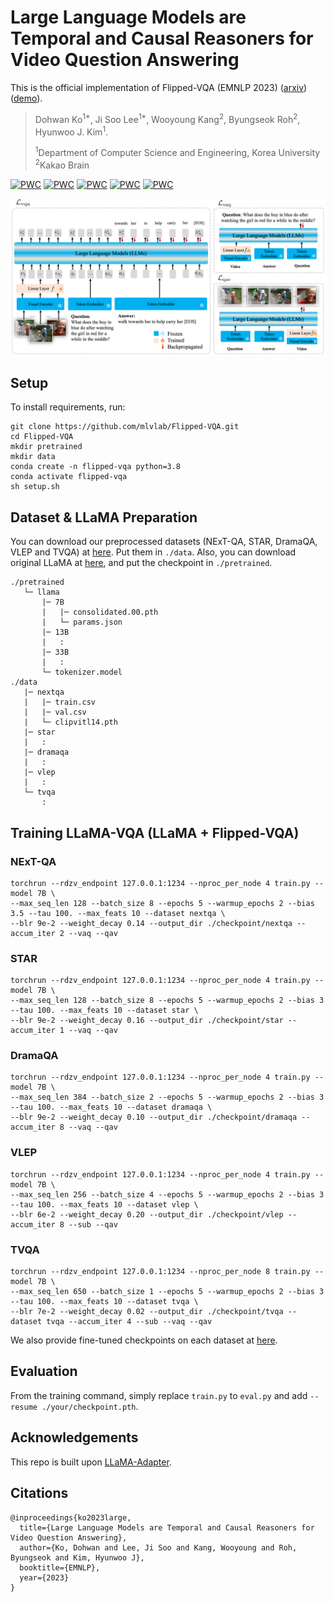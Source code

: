 # Large Language Models are Temporal and Causal Reasoners for Video Question Answering 

This is the official implementation of Flipped-VQA (EMNLP 2023) ([arxiv](https://arxiv.org/abs/2310.15747)) ([demo](https://ikodoh.github.io/flipped_vqa_demo.html)).

> Dohwan Ko<sup>1*</sup>, Ji Soo Lee<sup>1*</sup>, Wooyoung Kang<sup>2</sup>, Byungseok Roh<sup>2</sup>, Hyunwoo J. Kim<sup>1</sup>.
>
><sup>1</sup>Department of Computer Science and Engineering, Korea University   <sup>2</sup>Kakao Brain

[![PWC](https://img.shields.io/endpoint.svg?url=https://paperswithcode.com/badge/large-language-models-are-temporal-and-causal/video-question-answering-on-next-qa)](https://paperswithcode.com/sota/video-question-answering-on-next-qa?p=large-language-models-are-temporal-and-causal) [![PWC](https://img.shields.io/endpoint.svg?url=https://paperswithcode.com/badge/large-language-models-are-temporal-and-causal/video-question-answering-on-situated)](https://paperswithcode.com/sota/video-question-answering-on-situated?p=large-language-models-are-temporal-and-causal) [![PWC](https://img.shields.io/endpoint.svg?url=https://paperswithcode.com/badge/large-language-models-are-temporal-and-causal/video-question-answering-on-dramaqa)](https://paperswithcode.com/sota/video-question-answering-on-dramaqa?p=large-language-models-are-temporal-and-causal) [![PWC](https://img.shields.io/endpoint.svg?url=https://paperswithcode.com/badge/large-language-models-are-temporal-and-causal/video-question-answering-on-vlep)](https://paperswithcode.com/sota/video-question-answering-on-vlep?p=large-language-models-are-temporal-and-causal) [![PWC](https://img.shields.io/endpoint.svg?url=https://paperswithcode.com/badge/large-language-models-are-temporal-and-causal/video-question-answering-on-tvqa)](https://paperswithcode.com/sota/video-question-answering-on-tvqa?p=large-language-models-are-temporal-and-causal)

<div align="center">
  <img src="asset/main.png" width="900px" />
</div>

## Setup
To install requirements, run:
```
git clone https://github.com/mlvlab/Flipped-VQA.git
cd Flipped-VQA
mkdir pretrained
mkdir data
conda create -n flipped-vqa python=3.8
conda activate flipped-vqa
sh setup.sh
```

## Dataset & LLaMA Preparation

You can download our preprocessed datasets (NExT-QA, STAR, DramaQA, VLEP and TVQA) at [here](https://drive.google.com/drive/folders/1XtMZMNW3CRmzvpEVYj29iaUgDFcPUroe?usp=drive_link). Put them in ```./data```. Also, you can download original LLaMA at [here](https://github.com/facebookresearch/llama/tree/llama_v1), and put the checkpoint in ```./pretrained```. 

```
./pretrained
   └─ llama
       |─ 7B
       |   |─ consolidated.00.pth
       |   └─ params.json
       |─ 13B
       |   :
       |─ 33B
       |   :
       └─ tokenizer.model
./data
   |─ nextqa
   |   |─ train.csv
   |   |─ val.csv
   |   └─ clipvitl14.pth
   |─ star
   |   :
   |─ dramaqa
   |   :
   |─ vlep
   |   :
   └─ tvqa
       :
```

## Training LLaMA-VQA (LLaMA + Flipped-VQA)

### NExT-QA

```
torchrun --rdzv_endpoint 127.0.0.1:1234 --nproc_per_node 4 train.py --model 7B \
--max_seq_len 128 --batch_size 8 --epochs 5 --warmup_epochs 2 --bias 3.5 --tau 100. --max_feats 10 --dataset nextqa \
--blr 9e-2 --weight_decay 0.14 --output_dir ./checkpoint/nextqa --accum_iter 2 --vaq --qav
```

### STAR

```
torchrun --rdzv_endpoint 127.0.0.1:1234 --nproc_per_node 4 train.py --model 7B \
--max_seq_len 128 --batch_size 8 --epochs 5 --warmup_epochs 2 --bias 3 --tau 100. --max_feats 10 --dataset star \
--blr 9e-2 --weight_decay 0.16 --output_dir ./checkpoint/star --accum_iter 1 --vaq --qav
```

### DramaQA

```
torchrun --rdzv_endpoint 127.0.0.1:1234 --nproc_per_node 4 train.py --model 7B \
--max_seq_len 384 --batch_size 2 --epochs 5 --warmup_epochs 2 --bias 3 --tau 100. --max_feats 10 --dataset dramaqa \
--blr 9e-2 --weight_decay 0.10 --output_dir ./checkpoint/dramaqa --accum_iter 8 --vaq --qav
```

### VLEP

```
torchrun --rdzv_endpoint 127.0.0.1:1234 --nproc_per_node 4 train.py --model 7B \
--max_seq_len 256 --batch_size 4 --epochs 5 --warmup_epochs 2 --bias 3 --tau 100. --max_feats 10 --dataset vlep \
--blr 6e-2 --weight_decay 0.20 --output_dir ./checkpoint/vlep --accum_iter 8 --sub --qav
```

### TVQA

```
torchrun --rdzv_endpoint 127.0.0.1:1234 --nproc_per_node 8 train.py --model 7B \
--max_seq_len 650 --batch_size 1 --epochs 5 --warmup_epochs 2 --bias 3 --tau 100. --max_feats 10 --dataset tvqa \
--blr 7e-2 --weight_decay 0.02 --output_dir ./checkpoint/tvqa --dataset tvqa --accum_iter 4 --sub --vaq --qav
```

We also provide fine-tuned checkpoints on each dataset at [here](https://drive.google.com/drive/folders/1XtMZMNW3CRmzvpEVYj29iaUgDFcPUroe?usp=drive_link).

## Evaluation
From the training command, simply replace ```train.py``` to ```eval.py``` and add ```--resume ./your/checkpoint.pth```.

## Acknowledgements

This repo is built upon [LLaMA-Adapter](https://github.com/OpenGVLab/LLaMA-Adapter).

## Citations

```
@inproceedings{ko2023large,
  title={Large Language Models are Temporal and Causal Reasoners for Video Question Answering},
  author={Ko, Dohwan and Lee, Ji Soo and Kang, Wooyoung and Roh, Byungseok and Kim, Hyunwoo J},
  booktitle={EMNLP},
  year={2023}
}
```

